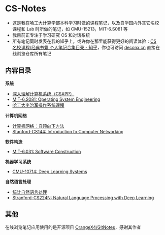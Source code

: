 # CS-Notes

- 这是我在哈工大计算学部本科学习时做的课程笔记，以及自学国内外其它名校课程和 Lab 时所做的笔记，如 CMU-15213，MIT-6.S081 等
- 我目前正专注于学习研究 OS 和对话系统
- 所有笔记同时发表在我的知乎上，或许你在那里能获得更好的阅读体验：[CS名校课程/经典书籍 个人笔记合集目录 - 知乎](https://zhuanlan.zhihu.com/p/602328757)，你也可访问 [deconx.cn](deconx.cn) 直接在线浏览仓库所有笔记

## 内容目录

**系统**

- [深入理解计算机系统（CSAPP）](https://github.com/deconx/CS-Notes/tree/master/CSAPP)
- [MIT-6.S081: Operating System Engineering](https://github.com/deconx/CS-Notes/tree/master/Operating-System/MIT-6.S081)
- [哈工大李治军操作系统课程](https://github.com/deconx/CS-Notes/tree/master/Operating-System/HIT-OSLab)

**计算机网络**

- [计算机网络：自顶向下方法](https://github.com/deconx/CS-Notes/tree/master/Computer-Network/A-Top-Down-Approach)
- [Stanford-CS144: Introduction to Computer Networking](https://github.com/deconx/CS-Notes/tree/master/Computer-Network/Stanford-CS144)

**软件构造**

- [MIT-6.031: Software Construction](https://github.com/deconx/CS-Notes/tree/master/Software-Construction)

**机器学习系统**

- [CMU-10714: Deep Learning Systems](https://github.com/deconx/CS-Notes/tree/master/Deep-Learning-Systems)

**自然语言处理**

- [统计自然语言处理](https://github.com/deconx/CS-Notes/tree/master/NLP-with-Statistical-Methods)
- [Stranford-CS224N: Natural Language Processing with Deep Learning](https://github.com/deconx/CS-Notes/tree/master/NLP-with-Deep-Learning)

## 其他

在线浏览笔记应用使用的是开源项目 [OrangeX4/GitNotes](https://github.com/OrangeX4/GitNotes)，感谢其作者

